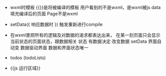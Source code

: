 - wxml时模板 {{}}是将被编译的模板 
用户看到的不是wxml，是wxml被js data填充编译后的页面 Page不是wxml
- setData({
  响应数据时
}) 触发重新进行compile
- 在wxml里把所有的逻辑及对数据的渴求都表达出来， 在某一刻页面只会显示当前状态的页面状态，跟数据相关
  状态 有数据决定
  改变数据 setData 界面自动变
  数据驱动界面 数据和界面状态唯一

- todos (todoLists)
- {{js 运行区域}}